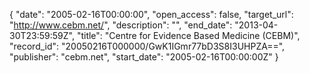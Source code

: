 {
  "date": "2005-02-16T00:00:00", 
  "open_access": false, 
  "target_url": "http://www.cebm.net/", 
  "description": "", 
  "end_date": "2013-04-30T23:59:59Z", 
  "title": "Centre for Evidence Based Medicine (CEBM)", 
  "record_id": "20050216T000000/GwK1IGmr77bD3S8I3UHPZA==", 
  "publisher": "cebm.net", 
  "start_date": "2005-02-16T00:00:00Z"
}

